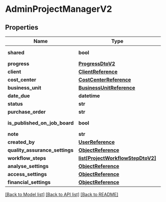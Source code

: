 # AdminProjectManagerV2

## Properties
Name | Type | Description | Notes
------------ | ------------- | ------------- | -------------
**shared** | **bool** | Default: false | [optional] 
**progress** | [**ProgressDtoV2**](ProgressDtoV2.md) |  | [optional] 
**client** | [**ClientReference**](ClientReference.md) |  | [optional] 
**cost_center** | [**CostCenterReference**](CostCenterReference.md) |  | [optional] 
**business_unit** | [**BusinessUnitReference**](BusinessUnitReference.md) |  | [optional] 
**date_due** | **datetime** |  | [optional] 
**status** | **str** |  | [optional] 
**purchase_order** | **str** |  | [optional] 
**is_published_on_job_board** | **bool** | Default: false | [optional] 
**note** | **str** |  | [optional] 
**created_by** | [**UserReference**](UserReference.md) |  | [optional] 
**quality_assurance_settings** | [**ObjectReference**](ObjectReference.md) |  | [optional] 
**workflow_steps** | [**list[ProjectWorkflowStepDtoV2]**](ProjectWorkflowStepDtoV2.md) |  | [optional] 
**analyse_settings** | [**ObjectReference**](ObjectReference.md) |  | [optional] 
**access_settings** | [**ObjectReference**](ObjectReference.md) |  | [optional] 
**financial_settings** | [**ObjectReference**](ObjectReference.md) |  | [optional] 

[[Back to Model list]](../README.md#documentation-for-models) [[Back to API list]](../README.md#documentation-for-api-endpoints) [[Back to README]](../README.md)

